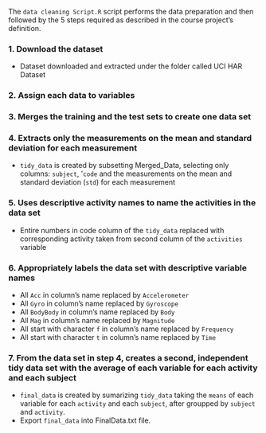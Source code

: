 The `data cleaning Script.R` script performs the data preparation and then followed by the 5 steps required as described in the course project’s definition.
### 1. Download the dataset
  - Dataset downloaded and extracted under the folder called UCI HAR Dataset
 
### 2. Assign each data to variables

### 3. Merges the training and the test sets to create one data set

### 4. Extracts only the measurements on the mean and standard deviation for each measurement
  - `tidy_data` is created by subsetting Merged_Data, selecting only columns: `subject`, '`code` and the measurements on the mean and standard deviation (`std`) for each measurement
### 5. Uses descriptive activity names to name the activities in the data set
  - Entire numbers in code column of the `tidy_data` replaced with corresponding activity taken from second column of the `activities` variable

### 6. Appropriately labels the data set with descriptive variable names
  - All `Acc` in column’s name replaced by `Accelerometer`
  - All `Gyro` in column’s name replaced by `Gyroscope`
  - All `BodyBody` in column’s name replaced by `Body`
  - All `Mag` in column’s name replaced by `Magnitude`
  - All start with character `f` in column’s name replaced by `Frequency`
  - All start with character `t` in column’s name replaced by `Time`

### 7. From the data set in step 4, creates a second, independent tidy data set with the average of each variable for each activity and each subject
  - `final_data` is created by sumarizing `tidy_data` taking the `means` of each variable for each `activity` and each `subject`, after groupped by `subject` and `activity`.
  - Export `final_data` into FinalData.txt file.
